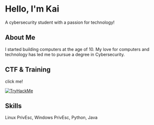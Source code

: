 # Hello, I'm Kai

A cybersecurity student with a passion for technology!

## About Me

I started building computers at the age of 10. My love for computers and technology has led me to pursue a degree in Cybersecurity.

## CTF & Training

click me!



<a href=https://tryhackme.com/p/Juxtapose><img src="https://tryhackme-badges.s3.amazonaws.com/Juxtapose.png" alt="TryHackMe"></a>

## Skills
Linux PrivEsc,
Windows PrivEsc,
Python,
Java




<!--
**Juxtap0se/Juxtap0se** is a ✨ _special_ ✨ repository because its `README.md` (this file) appears on your GitHub profile.

Here are some ideas to get you started:

- 🔭 I’m currently working on ...
- 🌱 I’m currently learning ...
- 👯 I’m looking to collaborate on ...
- 🤔 I’m looking for help with ...
- 💬 Ask me about ...
- 📫 How to reach me: ...
- 😄 Pronouns: ...
- ⚡ Fun fact: ...
-->
